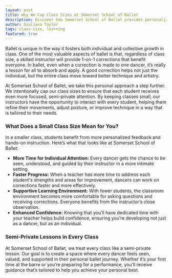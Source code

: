 ```yaml
---
layout: post
title: Why We Cap Class Sizes at Somerset School of Ballet
description: Discover how Somerset School of Ballet provides personalized instruction by capping class sizes for a semi-private experience.
author: Giuliana Taylor
tags: class-size, learning
featured: true
---
```


Ballet is unique in the way it fosters both individual and collective growth in class. One of the most valuable aspects of ballet is that, regardless of class size, a skilled instructor will provide 1-on-1 corrections that benefit everyone. In ballet, even when a correction is made to one dancer, it’s really a lesson for all to absorb and apply. A good correction helps not just the individual, but the entire class move toward better technique and artistry.

At Somerset School of Ballet, we take this personal approach a step further. We intentionally cap our class sizes to ensure that each student receives even more focused, semi-private attention. By keeping classes small, our instructors have the opportunity to interact with every student, helping them refine their movements, adjust posture, or improve technique in a way that is tailored to their needs.

### **What Does a Small Class Size Mean for You?**

In a smaller class, students benefit from more personalized feedback and hands-on instruction. Here’s what that looks like at Somerset School of Ballet:

- **More Time for Individual Attention:** Every dancer gets the chance to be seen, understood, and guided by their instructor in a more intimate setting.
- **Faster Progress:** When a teacher has more time to address each student's strengths and areas for improvement, dancers can work on corrections faster and more effectively.
- **Supportive Learning Environment:** With fewer students, the classroom environment becomes more comfortable for asking questions and receiving corrections. Everyone benefits from the instructor’s close observation.
- **Enhanced Confidence:** Knowing that you’ll have dedicated time with your teacher helps build confidence, ensuring you’re developing not just as a dancer, but as an individual.

### **Semi-Private Lessons in Every Class**

At Somerset School of Ballet, we treat every class like a semi-private lesson. Our goal is to create a space where every dancer feels seen, valued, and supported in their personal ballet journey. Whether it’s your first time at the barre or you’re preparing for a performance, you’ll receive guidance that’s tailored to help you achieve your personal best.
